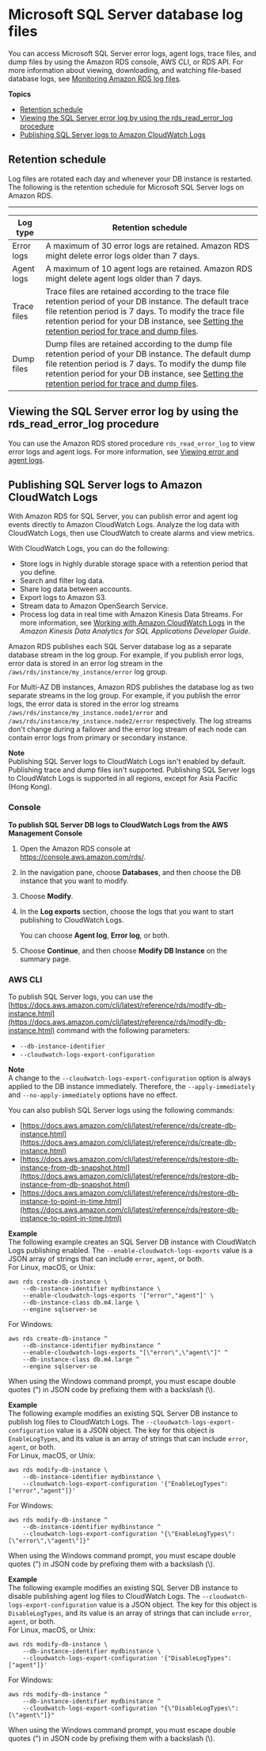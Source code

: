 # Microsoft SQL Server database log files<a name="USER_LogAccess.Concepts.SQLServer"></a>

You can access Microsoft SQL Server error logs, agent logs, trace files, and dump files by using the Amazon RDS console, AWS CLI, or RDS API\. For more information about viewing, downloading, and watching file\-based database logs, see [Monitoring Amazon RDS log files](USER_LogAccess.md)\.

**Topics**
+ [Retention schedule](#USER_LogAccess.Concepts.SQLServer.Retention)
+ [Viewing the SQL Server error log by using the rds\_read\_error\_log procedure](#USER_LogAccess.Concepts.SQLServer.Proc)
+ [Publishing SQL Server logs to Amazon CloudWatch Logs](#USER_LogAccess.SQLServer.PublishtoCloudWatchLogs)

## Retention schedule<a name="USER_LogAccess.Concepts.SQLServer.Retention"></a>

Log files are rotated each day and whenever your DB instance is restarted\. The following is the retention schedule for Microsoft SQL Server logs on Amazon RDS\. 


****  

| Log type | Retention schedule | 
| --- | --- | 
|  Error logs  |  A maximum of 30 error logs are retained\. Amazon RDS might delete error logs older than 7 days\.    | 
|  Agent logs  |  A maximum of 10 agent logs are retained\. Amazon RDS might delete agent logs older than 7 days\.    | 
|  Trace files  |  Trace files are retained according to the trace file retention period of your DB instance\. The default trace file retention period is 7 days\. To modify the trace file retention period for your DB instance, see [Setting the retention period for trace and dump files](Appendix.SQLServer.CommonDBATasks.TraceFiles.md#Appendix.SQLServer.CommonDBATasks.TraceFiles.PurgeTraceFiles)\.   | 
|  Dump files  |  Dump files are retained according to the dump file retention period of your DB instance\. The default dump file retention period is 7 days\. To modify the dump file retention period for your DB instance, see [Setting the retention period for trace and dump files](Appendix.SQLServer.CommonDBATasks.TraceFiles.md#Appendix.SQLServer.CommonDBATasks.TraceFiles.PurgeTraceFiles)\.   | 

## Viewing the SQL Server error log by using the rds\_read\_error\_log procedure<a name="USER_LogAccess.Concepts.SQLServer.Proc"></a>

You can use the Amazon RDS stored procedure `rds_read_error_log` to view error logs and agent logs\. For more information, see [Viewing error and agent logs](Appendix.SQLServer.CommonDBATasks.Logs.md#Appendix.SQLServer.CommonDBATasks.Logs.SP)\. 

## Publishing SQL Server logs to Amazon CloudWatch Logs<a name="USER_LogAccess.SQLServer.PublishtoCloudWatchLogs"></a>

With Amazon RDS for SQL Server, you can publish error and agent log events directly to Amazon CloudWatch Logs\. Analyze the log data with CloudWatch Logs, then use CloudWatch to create alarms and view metrics\.

With CloudWatch Logs, you can do the following:
+ Store logs in highly durable storage space with a retention period that you define\.
+ Search and filter log data\.
+ Share log data between accounts\.
+ Export logs to Amazon S3\.
+ Stream data to Amazon OpenSearch Service\.
+ Process log data in real time with Amazon Kinesis Data Streams\. For more information, see [Working with Amazon CloudWatch Logs](https://docs.aws.amazon.com/kinesisanalytics/latest/dev/cloudwatch-logs.html) in the *Amazon Kinesis Data Analytics for SQL Applications Developer Guide*\.

 Amazon RDS publishes each SQL Server database log as a separate database stream in the log group\. For example, if you publish error logs, error data is stored in an error log stream in the `/aws/rds/instance/my_instance/error` log group\. 

For Multi\-AZ DB instances, Amazon RDS publishes the database log as two separate streams in the log group\. For example, if you publish the error logs, the error data is stored in the error log streams `/aws/rds/instance/my_instance.node1/error` and `/aws/rds/instance/my_instance.node2/error` respectively\. The log streams don't change during a failover and the error log stream of each node can contain error logs from primary or secondary instance\.

**Note**  
Publishing SQL Server logs to CloudWatch Logs isn't enabled by default\. Publishing trace and dump files isn't supported\. Publishing SQL Server logs to CloudWatch Logs is supported in all regions, except for Asia Pacific \(Hong Kong\)\.

### Console<a name="USER_LogAccess.SQLServer.PublishtoCloudWatchLogs.console"></a>

**To publish SQL Server DB logs to CloudWatch Logs from the AWS Management Console**

1. Open the Amazon RDS console at [https://console\.aws\.amazon\.com/rds/](https://console.aws.amazon.com/rds/)\.

1. In the navigation pane, choose **Databases**, and then choose the DB instance that you want to modify\.

1. Choose **Modify**\.

1. In the **Log exports** section, choose the logs that you want to start publishing to CloudWatch Logs\.

   You can choose **Agent log**, **Error log**, or both\.

1. Choose **Continue**, and then choose **Modify DB Instance** on the summary page\.

### AWS CLI<a name="USER_LogAccess.SQLServer.PublishtoCloudWatchLogs.CLI"></a>

To publish SQL Server logs, you can use the [https://docs.aws.amazon.com/cli/latest/reference/rds/modify-db-instance.html](https://docs.aws.amazon.com/cli/latest/reference/rds/modify-db-instance.html) command with the following parameters: 
+ `--db-instance-identifier`
+ `--cloudwatch-logs-export-configuration`

**Note**  
A change to the `--cloudwatch-logs-export-configuration` option is always applied to the DB instance immediately\. Therefore, the `--apply-immediately` and `--no-apply-immediately` options have no effect\.

You can also publish SQL Server logs using the following commands: 
+ [https://docs.aws.amazon.com/cli/latest/reference/rds/create-db-instance.html](https://docs.aws.amazon.com/cli/latest/reference/rds/create-db-instance.html)
+ [https://docs.aws.amazon.com/cli/latest/reference/rds/restore-db-instance-from-db-snapshot.html](https://docs.aws.amazon.com/cli/latest/reference/rds/restore-db-instance-from-db-snapshot.html)
+ [https://docs.aws.amazon.com/cli/latest/reference/rds/restore-db-instance-to-point-in-time.html](https://docs.aws.amazon.com/cli/latest/reference/rds/restore-db-instance-to-point-in-time.html)

**Example**  
The following example creates an SQL Server DB instance with CloudWatch Logs publishing enabled\. The `--enable-cloudwatch-logs-exports` value is a JSON array of strings that can include `error`, `agent`, or both\.  
For Linux, macOS, or Unix:  

```
aws rds create-db-instance \
    --db-instance-identifier mydbinstance \
    --enable-cloudwatch-logs-exports '["error","agent"]' \
    --db-instance-class db.m4.large \
    --engine sqlserver-se
```
For Windows:  

```
aws rds create-db-instance ^
    --db-instance-identifier mydbinstance ^
    --enable-cloudwatch-logs-exports "[\"error\",\"agent\"]" ^
    --db-instance-class db.m4.large ^
    --engine sqlserver-se
```
When using the Windows command prompt, you must escape double quotes \("\) in JSON code by prefixing them with a backslash \(\\\)\.

**Example**  
The following example modifies an existing SQL Server DB instance to publish log files to CloudWatch Logs\. The `--cloudwatch-logs-export-configuration` value is a JSON object\. The key for this object is `EnableLogTypes`, and its value is an array of strings that can include `error`, `agent`, or both\.  
For Linux, macOS, or Unix:  

```
aws rds modify-db-instance \
    --db-instance-identifier mydbinstance \
    --cloudwatch-logs-export-configuration '{"EnableLogTypes":["error","agent"]}'
```
For Windows:  

```
aws rds modify-db-instance ^
    --db-instance-identifier mydbinstance ^
    --cloudwatch-logs-export-configuration "{\"EnableLogTypes\":[\"error\",\"agent\"]}"
```
When using the Windows command prompt, you must escape double quotes \("\) in JSON code by prefixing them with a backslash \(\\\)\.

**Example**  
The following example modifies an existing SQL Server DB instance to disable publishing agent log files to CloudWatch Logs\. The `--cloudwatch-logs-export-configuration` value is a JSON object\. The key for this object is `DisableLogTypes`, and its value is an array of strings that can include `error`, `agent`, or both\.  
For Linux, macOS, or Unix:  

```
aws rds modify-db-instance \
    --db-instance-identifier mydbinstance \
    --cloudwatch-logs-export-configuration '{"DisableLogTypes":["agent"]}'
```
For Windows:  

```
aws rds modify-db-instance ^
    --db-instance-identifier mydbinstance ^
    --cloudwatch-logs-export-configuration "{\"DisableLogTypes\":[\"agent\"]}"
```
When using the Windows command prompt, you must escape double quotes \("\) in JSON code by prefixing them with a backslash \(\\\)\.